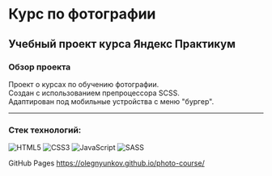 # Курс по фотографии
## Учебный проект курса Яндекс Практикум

### Обзор проекта
Проект о курсах по обучению фотографии.</br>
Создан с использованием препроцессора SCSS.</br>
Адаптирован под мобильные устройства с меню "бургер".

---

### Стек технологий:
![HTML5](https://img.shields.io/badge/html5-%23E34F26.svg?style=for-the-badge&logo=html5&logoColor=white)
![CSS3](https://img.shields.io/badge/css3-%231572B6.svg?style=for-the-badge&logo=css3&logoColor=white)
![JavaScript](https://img.shields.io/badge/javascript-%23323330.svg?style=for-the-badge&logo=javascript&logoColor=%23F7DF1E)
![SASS](https://img.shields.io/badge/SASS-hotpink.svg?style=for-the-badge&logo=SASS&logoColor=white)

GitHub Pages https://olegnyunkov.github.io/photo-course/


